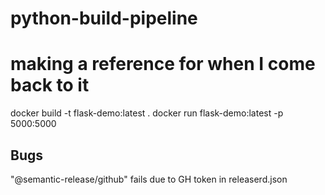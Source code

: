 # python-build-pipeline

# making a reference for when I come back to it
docker build -t flask-demo:latest .
docker run flask-demo:latest -p 5000:5000

## Bugs

"@semantic-release/github" fails due to GH token in releaserd.json